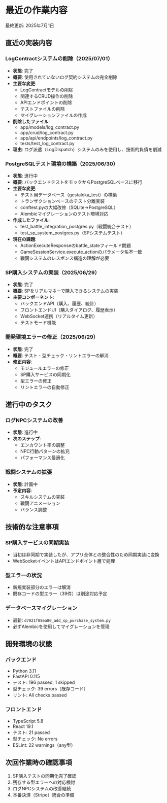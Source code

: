 # 最近の作業内容

最終更新: 2025年7月1日

## 直近の実装内容

### LogContractシステムの削除（2025/07/01）
- **状態**: 完了
- **概要**: 使用されていないログ契約システムの完全削除
- **主要な変更**:
  - LogContractモデルの削除
  - 関連するCRUD操作の削除
  - APIエンドポイントの削除
  - テストファイルの削除
  - マイグレーションファイルの作成
- **削除したファイル**:
  - app/models/log_contract.py
  - app/crud/log_contract.py
  - app/api/endpoints/log_contract.py
  - tests/test_log_contract.py
- **理由**: ログ派遣（LogDispatch）システムのみを使用し、技術的負債を削減

### PostgreSQLテスト環境の構築（2025/06/30）
- **状態**: 進行中
- **概要**: バックエンドテストをモックからPostgreSQLベースに移行
- **主要な変更**:
  - テスト用データベース（gestaloka_test）の構築
  - トランザクションベースのテスト分離実装
  - conftest.pyの大幅改修（SQLite→PostgreSQL）
  - Alembicマイグレーションのテスト環境対応
- **作成したファイル**:
  - test_battle_integration_postgres.py（戦闘統合テスト）
  - test_sp_system_postgres.py（SPシステムテスト）
- **現在の課題**:
  - ActionExecuteResponseのbattle_stateフィールド問題
  - GameSessionService.execute_actionのパラメータ名不一致
  - 戦闘システムのレスポンス構造の理解が必要

### SP購入システムの実装（2025/06/29）
- **状態**: 完了
- **概要**: SPをリアルマネーで購入できるシステムの実装
- **主要コンポーネント**:
  - バックエンドAPI（購入、履歴、統計）
  - フロントエンドUI（購入ダイアログ、履歴表示）
  - WebSocket連携（リアルタイム更新）
  - テストモード機能

### 開発環境エラーの修正（2025/06/29）
- **状態**: 完了
- **概要**: テスト・型チェック・リントエラーの解消
- **修正内容**:
  - モジュールエラーの修正
  - SP購入サービスの同期化
  - 型エラーの修正
  - リントエラーの自動修正

## 進行中のタスク

### ログNPCシステムの改善
- **状態**: 進行中
- **次のステップ**:
  - エンカウント率の調整
  - NPC行動パターンの拡充
  - パフォーマンス最適化

### 戦闘システムの拡張
- **状態**: 計画中
- **予定内容**:
  - スキルシステムの実装
  - 戦闘アニメーション
  - バランス調整

## 技術的な注意事項

### SP購入サービスの同期実装
- 当初は非同期で実装したが、アプリ全体との整合性のため同期実装に変換
- WebSocketイベントはAPIエンドポイント層で処理

### 型エラーの状況
- 新規実装部分のエラーは解消
- 既存コードの型エラー（39件）は別途対応予定

### データベースマイグレーション
- 最新: `d7021f88ea80_add_sp_purchase_system.py`
- 必ずAlembicを使用してマイグレーションを管理

## 開発環境の状態

### バックエンド
- Python 3.11
- FastAPI 0.115
- テスト: 196 passed, 1 skipped
- 型チェック: 39 errors（既存コード）
- リント: All checks passed

### フロントエンド
- TypeScript 5.8
- React 19.1
- テスト: 21 passed
- 型チェック: No errors
- ESLint: 22 warnings（any型）

## 次回作業時の確認事項

1. SP購入テストの同期化完了確認
2. 残存する型エラーへの対応検討
3. ログNPCシステムの改善継続
4. 本番決済（Stripe）統合の準備